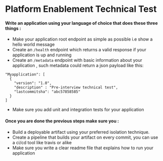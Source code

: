 # Platform Enablement Technical Test


#### Write an application using your language of choice that does these three things :

- Make your application root endpoint as simple as possible i.e show a hello world message
- Create an `/health` endpoint which returns a valid response if your application is up and running
- Create an `/metadata` endpoint with basic information about your application , such metadata could return a json payload like this:

```
"Myapplication": [
  {
    "version": "1.0",
    "description" : "Pre-interview technical test",
    "lastcommitsha": "abc57858585"
  }
]
```

- Make sure you add unit and integration tests for your application

#### Once you are done the previous steps make sure you :

- Build a deployable artifact using your preferred isolation technique.
- Create a pipeline that builds your artifact on every commit, you can use a ci/cd tool like travis or alike
- Make sure  you write a clear readme file that explains how to run your application
